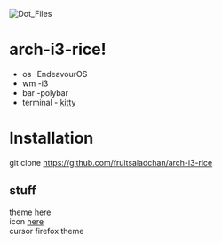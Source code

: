 ![Dot_Files](https://github.com/fruitsaladchan/arch-i3-rice/assets/124645742/e076bc07-0dae-42a0-8461-c2fec75f3291)



# arch-i3-rice!

- os -EndeavourOS
- wm -i3
- bar -polybar
- terminal -  [kitty](https://github.com/kovidgoyal/kitty) <br />



# Installation
git clone https://github.com/fruitsaladchan/arch-i3-rice

## stuff

theme [here](https://github.com/KNY360/kgruvbox/blob/main/(GTKtheme)Gruvbox-Dark-B.tar.gz) <br />
icon [here](https://github.com/SylEleuth/gruvbox-plus-icon-pack) <br />
cursor
firefox theme 


